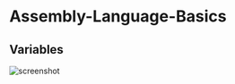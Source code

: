 # Assembly-Language-Basics

## Variables
![screenshot](https://github.com/kvabhaya/Assembly-Language-Basics/assets/94110759/0e193b91-aa38-4ea4-b9b4-c229a11d4653)
